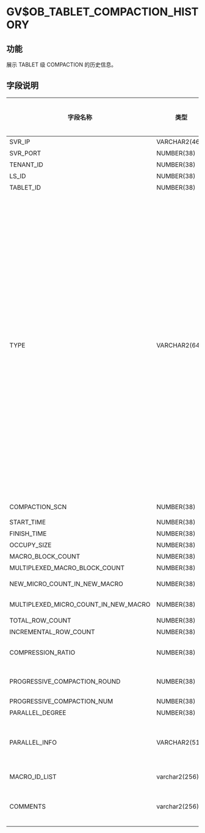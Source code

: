 GV$OB_TABLET_COMPACTION_HISTORY 
====================================================

功能 
-------------------

展示 TABLET 级 COMPACTION 的历史信息。

字段说明 
----------------------



|                 字段名称                 |      类型       | 是否可以为 NULL |                                                                                                                                                                                                                  描述                                                                                                                                                                                                                  |
|--------------------------------------|---------------|------------|--------------------------------------------------------------------------------------------------------------------------------------------------------------------------------------------------------------------------------------------------------------------------------------------------------------------------------------------------------------------------------------------------------------------------------------|
| SVR_IP                               | VARCHAR2(46)  | NO         | 服务器 IP 地址                                                                                                                                                                                                                                                                                                                                                                                                                            |
| SVR_PORT                             | NUMBER(38)    | NO         | 服务器端口号                                                                                                                                                                                                                                                                                                                                                                                                                               |
| TENANT_ID                            | NUMBER(38)    | NO         | 租户 ID                                                                                                                                                                                                                                                                                                                                                                                                                                |
| LS_ID                                | NUMBER(38)    | NO         | 日志流 ID                                                                                                                                                                                                                                                                                                                                                                                                                               |
| TABLET_ID                            | NUMBER(38)    | NO         | 数据分片 ID                                                                                                                                                                                                                                                                                                                                                                                                                              |
| TYPE                                 | VARCHAR2(64)  | NO         | Compaction 的类型：<ul><li>`MDS_TABLE_MERGE`：将系统的元数据按照 SSTable 的格式持久化到磁盘里。</li> <li>`MAJOR_MERGE`：租户级合并</li> <li>`MEDIUM_MERGE`：分区级合并</li> <li>`MINI_MERGE`：Mini Compaction，将 MemTable 转变成 Mini SSTable。</li> <li>`MINOR_MERGE`：Minor Compaction，多个 Mini SSTable 或多个 Mini SSTable 与 Minor SSTable 合成一个 Minor SSTable。</li> <li>`META_MAJOR_MERGE`：一种特殊的 Compaction 类型，是将某个指定时间点之前的数据合成一个 Meta Major SSTable，其数据格式与 Major SSTable 一样，不包含多版本数据和未提交事务数据。</li></ul>   |
| COMPACTION_SCN                              | NUMBER(38)    | NO         | 合并版本：minor 为 snapshot_version                                                                                                                                                                                                                                                                                                                                                                                                        |
| START_TIME                           | NUMBER(38)    | NO         | 开始时间                                                                                                                                                                                                                                                                                                                                                                                                                                 |
| FINISH_TIME                          | NUMBER(38)    | NO         | 结束时间                                                                                                                                                                                                                                                                                                                                                                                                                                 |
| OCCUPY_SIZE                          | NUMBER(38)    | NO         | 数据量                                                                                                                                                                                                                                                                                                                                                                                                                                  |
| MACRO_BLOCK_COUNT                    | NUMBER(38)    | NO         | 宏块数                                                                                                                                                                                                                                                                                                                                                                                                                                  |
| MULTIPLEXED_MACRO_BLOCK_COUNT        | NUMBER(38)    | NO         | 重用宏块数                                                                                                                                                                                                                                                                                                                                                                                                                                |
| NEW_MICRO_COUNT_IN_NEW_MACRO         | NUMBER(38)    | NO         | 新生成宏块中的新微块数                                                                                                                                                                                                                                                                                                                                                                                                                          |
| MULTIPLEXED_MICRO_COUNT_IN_NEW_MACRO | NUMBER(38)    | NO         | 新生成宏块中的重用微块数                                                                                                                                                                                                                                                                                                                                                                                                                         |
| TOTAL_ROW_COUNT                      | NUMBER(38)    | NO         | 总行数                                                                                                                                                                                                                                                                                                                                                                                                                                  |
| INCREMENTAL_ROW_COUNT                | NUMBER(38)    | NO         | 新输出的行                                                                                                                                                                                                                                                                                                                                                                                                                                |
| COMPRESSION_RATIO                    | NUMBER(38)    | NO         | 新数据的压缩率：新增宏块数据在压缩后/压缩前比率                                                                                                                                                                                                                                                                                                                                                                                                             |
| PROGRESSIVE_COMPACTION_ROUND         | NUMBER(38)    | NO         | 渐近合并当前轮次。如果为全量合并，该列为 -1                                                                                                                                                                                                                                                                                                                                                                                                              |
| PROGRESSIVE_COMPACTION_NUM           | NUMBER(38)    | NO         | 渐近合并总轮次                                                                                                                                                                                                                                                                                                                                                                                                                              |
| PARALLEL_DEGREE                      | NUMBER(38)    | NO         | 并行度                                                                                                                                                                                                                                                                                                                                                                                                                                  |
| PARALLEL_INFO                        | VARCHAR2(512) | NO         | 并行任务信息，会展示并行任务扫描的数据量/运行时间/输出的数据量的统计信息（min/max/avg）                                                                                                                                                                                                                                                                                                                                                                                   |
|MACRO_ID_LIST    |varchar2(256)    |NO   |输出的宏块列表，宏块列表过长则不展示    |
|COMMENTS    |varchar2(256)    |NO   |记录曾经失败的compaction历史信息、本次compaction的耗时采集信息等    |
